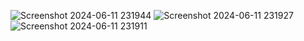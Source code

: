 ![Screenshot 2024-06-11 231944](https://github.com/DervinAn/Arrangement.withDervin/assets/172828976/e5400c84-335b-4c6a-85a9-26cc61cbdaa7)
![Screenshot 2024-06-11 231927](https://github.com/DervinAn/Arrangement.withDervin/assets/172828976/1bdb422e-c8f2-4cc5-98bb-8ec863cf070b)
![Screenshot 2024-06-11 231911](https://github.com/DervinAn/Arrangement.withDervin/assets/172828976/39bbf1c0-f9d1-4a8b-b308-230e3d8382cc)
